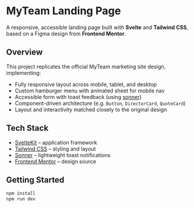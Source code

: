 # MyTeam Landing Page

A responsive, accessible landing page built with **Svelte** and **Tailwind CSS**, based on a Figma design from **Frontend Mentor**.

## Overview

This project replicates the official MyTeam marketing site design, implementing:

- Fully responsive layout across mobile, tablet, and desktop
- Custom hamburger menu with animated sheet for mobile nav
- Accessible form with toast feedback (using [sonner](https://github.com/emilkowalski/sonner))
- Component-driven architecture (e.g. `Button`, `DirectorCard`, `QuoteCard`)
- Layout and interactivity matched closely to the original design

## Tech Stack

- [SvelteKit](https://kit.svelte.dev/) – application framework
- [Tailwind CSS](https://tailwindcss.com/) – styling and layout
- [Sonner](https://github.com/emilkowalski/sonner) – lightweight toast notifications
- [Frontend Mentor](https://www.frontendmentor.io/challenges) – design source

## Getting Started

```bash
npm install
npm run dev
